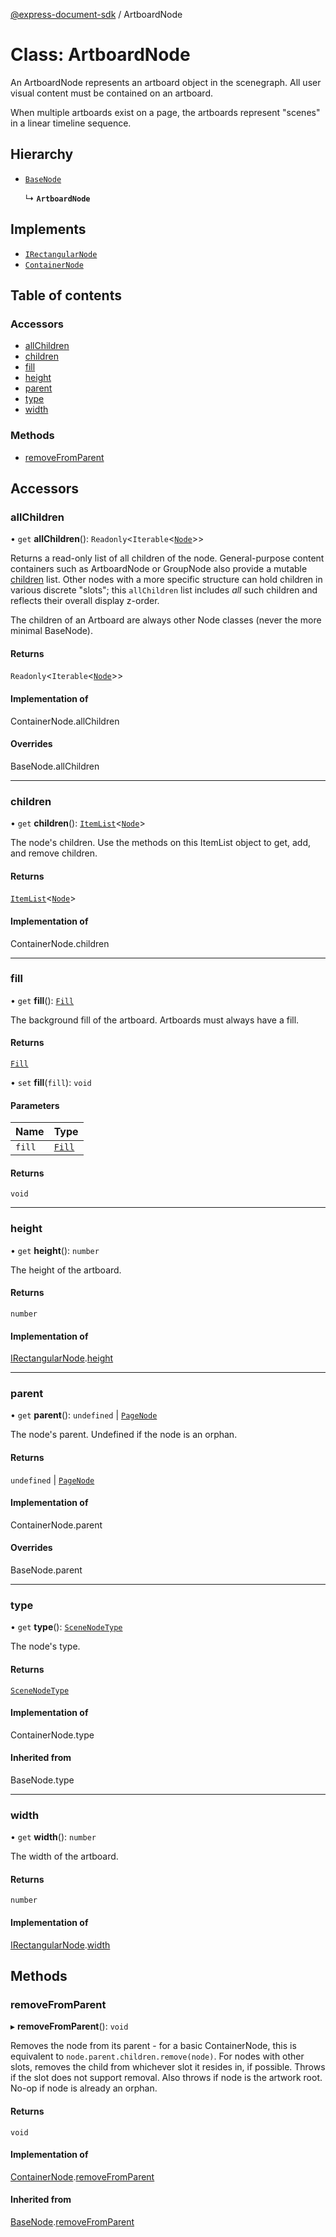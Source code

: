 [@express-document-sdk](../overview.md) / ArtboardNode

# Class: ArtboardNode

An ArtboardNode represents an artboard object in the scenegraph. All user visual content must be contained on an artboard.

When multiple artboards exist on a page, the artboards represent "scenes" in a linear timeline sequence.

## Hierarchy

- [`BaseNode`](BaseNode.md)

  ↳ **`ArtboardNode`**

## Implements

- [`IRectangularNode`](../interfaces/IRectangularNode.md)
- [`ContainerNode`](../interfaces/ContainerNode.md)

## Table of contents

### Accessors

- [allChildren](ArtboardNode.md#allchildren)
- [children](ArtboardNode.md#children)
- [fill](ArtboardNode.md#fill)
- [height](ArtboardNode.md#height)
- [parent](ArtboardNode.md#parent)
- [type](ArtboardNode.md#type)
- [width](ArtboardNode.md#width)

### Methods

- [removeFromParent](ArtboardNode.md#removefromparent)

## Accessors

### allChildren

• `get` **allChildren**(): `Readonly`<`Iterable`<[`Node`](Node.md)\>\>

Returns a read-only list of all children of the node. General-purpose content containers such as ArtboardNode or
GroupNode also provide a mutable [children](../interfaces/ContainerNode.md#children) list. Other nodes with a more specific structure can
hold children in various discrete "slots"; this `allChildren` list includes *all* such children and reflects their
overall display z-order.

The children of an Artboard are always other Node classes (never the more minimal BaseNode).

#### Returns

`Readonly`<`Iterable`<[`Node`](Node.md)\>\>

#### Implementation of

ContainerNode.allChildren

#### Overrides

BaseNode.allChildren

___

### children

• `get` **children**(): [`ItemList`](ItemList.md)<[`Node`](Node.md)\>

The node's children. Use the methods on this ItemList object to get, add, and remove children.

#### Returns

[`ItemList`](ItemList.md)<[`Node`](Node.md)\>

#### Implementation of

ContainerNode.children

___

### fill

• `get` **fill**(): [`Fill`](../interfaces/Fill.md)

The background fill of the artboard. Artboards must always have a fill.

#### Returns

[`Fill`](../interfaces/Fill.md)

• `set` **fill**(`fill`): `void`

#### Parameters

| Name | Type |
| :------ | :------ |
| `fill` | [`Fill`](../interfaces/Fill.md) |

#### Returns

`void`

___

### height

• `get` **height**(): `number`

The height of the artboard.

#### Returns

`number`

#### Implementation of

[IRectangularNode](../interfaces/IRectangularNode.md).[height](../interfaces/IRectangularNode.md#height)

___

### parent

• `get` **parent**(): `undefined` \| [`PageNode`](PageNode.md)

The node's parent. Undefined if the node is an orphan.

#### Returns

`undefined` \| [`PageNode`](PageNode.md)

#### Implementation of

ContainerNode.parent

#### Overrides

BaseNode.parent

___

### type

• `get` **type**(): [`SceneNodeType`](../enums/SceneNodeType.md)

The node's type.

#### Returns

[`SceneNodeType`](../enums/SceneNodeType.md)

#### Implementation of

ContainerNode.type

#### Inherited from

BaseNode.type

___

### width

• `get` **width**(): `number`

The width of the artboard.

#### Returns

`number`

#### Implementation of

[IRectangularNode](../interfaces/IRectangularNode.md).[width](../interfaces/IRectangularNode.md#width)

## Methods

### removeFromParent

▸ **removeFromParent**(): `void`

Removes the node from its parent - for a basic ContainerNode, this is equivalent to `node.parent.children.remove(node)`.
For nodes with other slots, removes the child from whichever slot it resides in, if possible. Throws if the slot does
not support removal. Also throws if node is the artwork root. No-op if node is already an orphan.

#### Returns

`void`

#### Implementation of

[ContainerNode](../interfaces/ContainerNode.md).[removeFromParent](../interfaces/ContainerNode.md#removefromparent)

#### Inherited from

[BaseNode](BaseNode.md).[removeFromParent](BaseNode.md#removefromparent)
